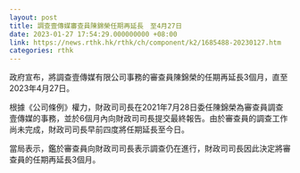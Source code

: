 ```yaml
---
layout: post
title: 調查壹傳媒審查員陳錦榮任期再延長　至4月27日
date: 2023-01-27 17:54:29.000000000 +08:00
link: https://news.rthk.hk/rthk/ch/component/k2/1685488-20230127.htm
categories: rthk
---
```


政府宣布，將調查壹傳媒有限公司事務的審查員陳錦榮的任期再延長3個月，直至2023年4月27日。
 
根據《公司條例》權力，財政司司長在2021年7月28日委任陳錦榮為審查員調查壹傳媒的事務，並於6個月內向財政司司長提交最終報告。由於審查員的調查工作尚未完成，財政司司長早前四度將任期延長至今日。
 
當局表示，鑑於審查員向財政司司長表示調查仍在進行，財政司司長因此決定將審查員的任期再延長3個月。
